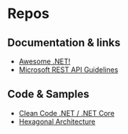 # Repos
## Documentation & links
* [Awesome .NET!](https://github.com/quozd/awesome-dotnet)
* [Microsoft REST API Guidelines](https://github.com/Microsoft/api-guidelines)
## Code & Samples
* [Clean Code .NET / .NET Core](https://github.com/thangchung/clean-code-dotnet)
* [Hexagonal Architecture](https://github.com/tpierrain/hexagonalThis)